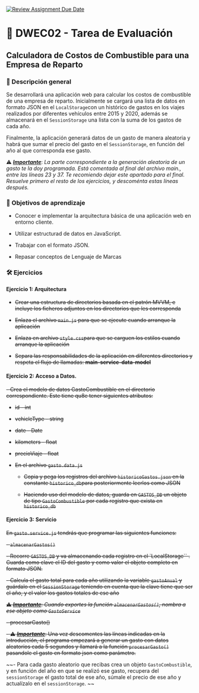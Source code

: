 [![Review Assignment Due Date](https://classroom.github.com/assets/deadline-readme-button-22041afd0340ce965d47ae6ef1cefeee28c7c493a6346c4f15d667ab976d596c.svg)](https://classroom.github.com/a/ZaBmhzMB)
# 📘 DWEC02 - Tarea de Evaluación

## Calculadora de Costos de Combustible para una Empresa de Reparto

### 📝 Descripción general

Se desarrollará una aplicación web para calcular los costos de combustible de una empresa de reparto. Inicialmente se cargará una lista de datos en formato JSON en el `LocalStorage`con un histórico de gastos en los viajes realizados por diferentes vehículos entre 2015 y 2020, además se almacenará en el `SessionStorage` una lista con la suma de los gastos de cada año. 

Finalmente, la aplicación generará datos de un gasto de manera aleatoria y habrá que sumar el precio del gasto en el `SessionStorage`, en función del año al que corresponda ese gasto.

⚠️ **<u>*Importante*</u>**: *La parte correspondiente a la generación aleatoria de un gasto te la doy programada. Está comentada al final del archivo main., entre las líneas 23 y 37. Te recomiendo dejar este apartado para el final. Resuelve primero el resto de los ejercicios, y descoménta estas líneas después.*

### 🎯 Objetivos de aprendizaje

- Conocer e implementar la arquitectura básica de una aplicación web en entorno cliente.

- Utilizar estructurad de datos en JavaScript.

- Trabajar con el formato JSON.

- Repasar conceptos de Lenguaje de Marcas

### 🛠️ Ejercicios

#### Ejercicio 1: Arquitectura

- ~~Crear una estructura de directorios basada en el patrón MVVM, e incluye los ficheros adjuntos en los directorios que les corresponda~~

- ~~Enlaza el archivo `main.js` para que se ejecute cuando arranque la aplicación~~

- ~~Enlaza en archivo `style.css`para que se carguen los estilos cuando arranque la aplicación~~

- ~~Separa las responsabilidades de la aplicación en diferentes directorios y respeta el flujo de llamadas: **main-service-data-model**~~  

#### Ejercicio 2: Acceso a Datos.

~~- Crea el modelo de datos GastoCombustible en el directorio correspondiente. Este tiene qu8e tener siguientes atributos:~~
  
  - ~~id - int~~
  
  - ~~vehicleType - string~~
  
  - ~~date - Date~~
  
  - ~~kilometers - float~~
  
  - ~~precioViaje - float~~

- ~~En el archivo `gasto.data.js`~~
  
  - ~~Copia y pega los registros del archivo `historicoGastos.json` en la constante `historico_db`para posteriormente leerlos como JSON~~
  
  - ~~Haciendo uso del modelo de datos, guarda en `GASTOS_DB` un objeto de tipo `GastoCombustible` por cada registro que exista en `historico_db`~~ 

#### Ejercicio 3: Servicio

~~En `gasto.service.js` tendrás que programar las siguientes funciones:~~

~~- `almacenarGastos()`~~
  
  ~~- Recorre `GASTOS_DB` y va almacenando cada registro en el `LocalStorage`` . Guarda como clave el ID del gasto y como valor el objeto completo en formato JSON.~~
  
  ~~- Calcula el gasto total para cada año utilizando la variable `gastoAnual` y guárdalo en el `SessionStorage` teniendo en cuenta que la clave tiene que ser el año, y el valor los gastos totales de ese año~~

~~⚠️ **<u><em>Importante</em></u>**: *Cuando exportes la función `almacenarGastos()`, nombra a ese objeto como `GastoService`*~~

~~- procesarGasto()~~ 
  
  ~~- ⚠️ **<u><em>Importante</em></u>**: Una vez descomentes las líneas indicadas en la introducción, el programa empezará a generar un gasto con datos aleatorios cada 5 segundos y llamará a la función `procesarGasto()` pasandole el gasto en formato json como parámetro.~~
  
  ~~- Para cada gasto aleatorio que recibas crea un objeto `GastoCombustible`, y en función del año en que se realizó ese gasto, recupera del `sessionStorage` el gasto total de ese año, súmale el precio de ese año y actualízalo en el `sessionStorage`. ~~
